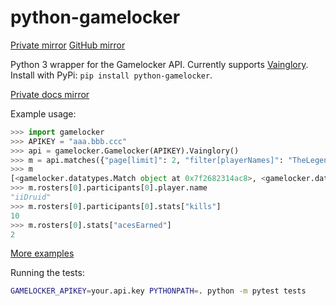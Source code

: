 python-gamelocker
===

[Private mirror](https://git.schneefux.xyz/schneefux/python-gamelocker) [GitHub mirror](https://github.com/schneefux/python-gamelocker)

Python 3 wrapper for the Gamelocker API. Currently supports [Vainglory](https://developers.vainglorygame.com). Install with PyPi: `pip install python-gamelocker`.

[Private docs mirror](https://docs.schneefux.xyz/python-gamelocker/gamelocker.html#module-gamelocker.api)

Example usage:
```python
>>> import gamelocker
>>> APIKEY = "aaa.bbb.ccc"
>>> api = gamelocker.Gamelocker(APIKEY).Vainglory()
>>> m = api.matches({"page[limit]": 2, "filter[playerNames]": "TheLegend27"})
>>> m
[<gamelocker.datatypes.Match object at 0x7f2682314ac8>, <gamelocker.datatypes.Match object at 0x7f26823d3c50>]
>>> m.rosters[0].participants[0].player.name
"iiDruid"
>>> m.rosters[0].participants[0].stats["kills"]
10
>>> m.rosters[0].stats["acesEarned"]
2
```

[More examples](/examples)

Running the tests:
```bash
GAMELOCKER_APIKEY=your.api.key PYTHONPATH=. python -m pytest tests
```

